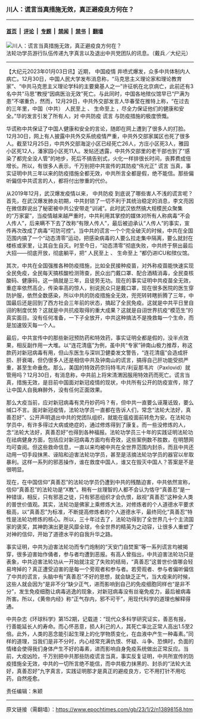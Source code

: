 ### 川人：谎言当真措施无效，真正避疫良方何在？

---

#### [首页](../../../..?n13898158) &nbsp;|&nbsp; [评论](../../../../../epoch-comment?n13898158) &nbsp;|&nbsp; [专题](../../../../../epoch-special?n13898158) &nbsp;|&nbsp; [禁闻](../../../../../epoch-news?n13898158) &nbsp;|&nbsp; [禁书](../../../../../books?n13898158) &nbsp;|&nbsp; [翻墙](https://github.com/gfw-breaker/nogfw/blob/master/README.md?n13898158)


<div><img alt="川人：谎言当真措施无效，真正避疫良方何在？" class="attachment-djy_600_400 size-djy_600_400 wp-post-image" src="https://i.epochtimes.com/assets/uploads/2021/07/id13098306-150820-600x400.jpg"/>
<div class="caption">
 法轮功学员游行队伍传递九字真言以及退出中共党团队的讯息。（戴兵／大纪元）
</div></div><hr/><div class="post_content" id="artbody" itemprop="articleBody">
 <!-- article content begin -->
 <p>
  【大纪元2023年01月03日讯】近期，
  <ok href="https://www.epochtimes.com/gb/tag/%E4%B8%AD%E5%9B%BD%E7%96%AB%E6%83%85.html">
   中国疫情
  </ok>
  井喷式爆发，众多中共体制内人病亡。12月30日，中国人民大学发布消息称，“马克思主义理论家和理论教育家”、“中共马克思主义理论学科的主要奠基人之一”许征帆在北京病亡，此前还有3名中共“马思”教授“因病医治无效”死亡。与此同时，中国各地殡仪馆早已“尸满为患”不堪重负，然而，12月29日，中共外交部发言人华春莹在推特上称，“在过去的三年里，中国（中共）
  <ok href="https://www.epochtimes.com/gb/tag/%E4%BA%BA%E6%B0%91%E8%87%B3%E4%B8%8A.html">
   人民至上
  </ok>
  、
  <ok href="https://www.epochtimes.com/gb/tag/%E7%94%9F%E5%91%BD%E8%87%B3%E4%B8%8A.html">
   生命至上
  </ok>
  ，尽全力保证他们的健康和安全。”华的发言引发了所有人，对
  <ok href="https://www.epochtimes.com/gb/tag/%E4%B8%AD%E5%85%B1%E9%98%B2%E7%96%AB.html">
   中共防疫
  </ok>
  <ok href="https://www.epochtimes.com/gb/tag/%E8%B0%8E%E8%A8%80.html">
   谎言
  </ok>
  与防疫措施的极度愤慨。
 </p>
 <p>
  华谎称中共保证了中国人健康和安全的言论，随即在网上遭到了很多人的打脸。12月30日，网上有人披露中共外交系统疫情严重，中共外交部家属区也死了很多人。截至12月25日，中共外交部海淀小区已经死亡26人，方庄小区死3人，雅园小区死12人，潘家园小区死11人。发帖还透露，中共外交部里的老干部也到了“感染了都完全没人管”的地步，死后不搞告别式，火化一样排很长时间，丧葬费成倍增长。所以，有很多人表示，千万别把中共宣传的其防疫“伟光正”
  <ok href="https://www.epochtimes.com/gb/tag/%E8%B0%8E%E8%A8%80.html">
   谎言
  </ok>
  当真，事实证明中共三年以来的防疫措施全都无效，中共所言全都是假，绝不能信。那些偏听偏信中共谎言的人，都将付出惨重的代价。
 </p>
 <p>
  从2019年12月，武汉爆发疫情以来，
  <ok href="https://www.epochtimes.com/gb/tag/%E4%B8%AD%E5%85%B1%E9%98%B2%E7%96%AB.html">
   中共防疫
  </ok>
  到底说了哪些害人不浅的谎言呢？首先，在武汉爆发肺炎初期，中共封锁了一切不利于其统治稳定的消息，李文亮因在微信群说出了秘密被中共公安带走“训诫”。此时武汉依然搞大规模民众聚集的“万家宴”，当疫情越来越严重时，中共利用其掌控的媒体对所有人称病毒“不会人传人”，后来瞒不下去了改称“有限人传人”，最后被迫承认“人传人”的事实，宣传再次改成了病毒“可防可控”。当中共的谎言一个个完全破灭的时候，中共在全国范围内搞了一个“动态清零”运动，把感染病毒的人要么拉走集中隔离，要么就封在楼栋或家里，让其自生自灭。时至今日，“动态清零”彻底失败，中共终于祭出最后大招——彻底开放，彻底躺平，把“
  <ok href="https://www.epochtimes.com/gb/tag/%E4%BA%BA%E6%B0%91%E8%87%B3%E4%B8%8A.html">
   人民至上
  </ok>
  、
  <ok href="https://www.epochtimes.com/gb/tag/%E7%94%9F%E5%91%BD%E8%87%B3%E4%B8%8A.html">
   生命至上
  </ok>
  ”都仍进ICU和殡仪馆。
 </p>
 <p>
  其次，中共在全国强推各种防疫措施，比如全民接种疫苗，对外称疫苗能快速实现全民免疫，全民每天搞核酸检测筛查，民众出门戴口罩、配合酒精消毒，全民查核酸码、健康码，这一搞就是三年，且徒劳无功。现在的事实证明中共疫苗全无效，重症率依然高企，传染率高的惊人，别说民众只是戴口罩，现在很多医院的医生穿防护服，依然全数感染，所以中共的防疫措施全无效，兜兜转转瞎折腾了三年，中国最后还是回到了西方社会三年前的状态，搞起了全民免疫。这就是中共平日里自诩的制度优势？这就是中共抗疫取得的重大成果？这就是自诩世界抗疫“模范生”的真实面目。没有任何准备，一下子全放开，中共这种搞法不是挽救每一个生命，而是加速毁灭每一个人。
 </p>
 <p>
  最后，中共宣传中的那些新冠预防药和特效药，事实证明全都是假的，没半点效果，相反副作用一大堆。以“连花清瘟”为例，虽中共“专家”钟南山极力推荐，称这款药对新冠病毒有用，但山东医生与深圳卫健委发文警告，“连花清瘟”会造成肝损、肝衰竭，但仍很多人还是相信中共及钟南山的谎言，搞得自己肝功能受损严重，甚至生命垂危。那么，美国的特效药奈玛特韦片/利妥那韦片（Paxlovid）就管用吗？12月30日，有消息称，中共前上将宋清渭因服用特效药而死亡。谎言当真，措施无效，是目前中国面对新冠疫情的现状，中共所有公开的防疫宣传，除了让中国人自我麻醉外，没有任何正面效果。
 </p>
 <p>
  那么大疫当前，应对新冠病毒有灵丹妙药吗？有，但中共一直要么诬蔑诋毁，要么缄口不言。面对新冠疫情，法轮功学员一直都在告诉人们，常念“法轮大法好，真善忍好”、公开声明退出中共的党团队组织，就能在瘟疫面前转危为安。在法轮功学员中，有许多得过大病或绝症的，通过修炼得到了康复。而一些没修炼的人，念“法轮大法好，真善忍好”也得到各种福报。法轮功学员三十年的实践证明法轮功在祛病健身方面，包括应对新冠病毒方面均有奇效，这些案例数不胜数，在明慧网均可查阅。但这些救命信息，一直以来均被中共在全世界范围内封杀，而且中共还动用一切手段抹黑、诬陷和迫害法轮功学员，甚至是活摘法轮功学员的器官以牟取暴利。这样一系列的邪恶操作，谁在救度中国人，谁又在毁灭中国人？答案是不是很明显。
 </p>
 <p>
  现在，在中国信仰“真善忍”的法轮功学员仍遭到中共的残酷迫害，中共依然宣称，信仰“真善忍”的法轮功是“X教”。稍有一丝理智的人都不会认为恪守“真善忍”是一种错误，相反，只有邪恶之徒，只有邪恶组织才会仇恨，敌视“真善忍”这种全人类的普世价值观。其实，法轮功是佛家上乘修炼大法，对修炼者的个人道德水平要求极高，以“真善忍”为标准，不断提高修炼者的个人道德水平，最终同化“真善忍”特性是法轮功修炼的核心。所以，三十年过去了，法轮功得到了全世界几十个主流国家的褒奖，其神韵演出更是风靡全球，令全世界的精英为之动容，让很多人重塑了对神的信仰，开始了道德水平的自我升华之路。
 </p>
 <p>
  事实证明，中共为迫害法轮功而专门炮制的“天安门自焚案”等一系列谎言均被揭穿，很多迫害始作俑者，参与者均遭到恶报。有高人曾指出，中共迫害法轮功只是表象，中共迫害法轮功从一开始就注定了失败的结局，“真善忍”这普世价值哪会轻易垮掉的？真正遭受迫害的是每一个旁观者和参与者。若旁观者、参与者偏听偏信了中共的谎言，头脑中有“真善忍”不好的思想，就会缺乏正气，当大疫来的时候，这些人就会因为“是非不分”缺少正气，进而影响到自己的免疫细胞同样也“是非不分”，发生免疫细胞让病毒逃逸的现象，对新冠病毒没有丝毫免疫力，最后被病毒所害。所以，《黄帝内经》称“正气存内，邪不可干”，用现代科学的道理也解释得通。
 </p>
 <p>
  中共杂志《环球科学》第152期，记载道：“现代众多科学研究证实，善恶有报，行善能延长人的寿命。而心怀恶意，损人利己的人，其死亡率比正常人高出1.5至2倍。此外，人类的恶念能引起生理上的化学物质变化，在血液中产生一种毒素。”同样的道理，当我们是非不分时，内心经常充满仇恨、怀疑、斗争、恐惧时，负面的情绪会使得我们身体产生不好的毒素，进而影响自身免疫系统做出正常反应。当前，大疫凶险，千万别把中共那些防疫谎言当真，事实反复证明，中共所宣传的防疫措施全无效，中共的一切所言绝不能信，而中共极力抹黑的、封杀的“法轮大法好，真善忍好”九字真言，实践证明那才是真正的避疫良方，它不用打针不用吃药，自然痊愈。
 </p>
 <p>
  责任编辑：朱颖
 </p>
 <!-- article content end -->
 <div id="below_article_ad">
 </div>
</div>


---

原文链接（需翻墙）：https://www.epochtimes.com/gb/23/1/2/n13898158.htm